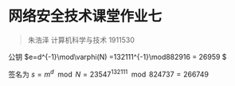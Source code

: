 # 网络安全技术课堂作业七

> 朱浩泽 计算机科学与技术 1911530



公钥 $e=d^{-1}\mod\varphi(N) =132111^{-1}\mod882916 = 26959 $

签名为 $s=m^d\mod N = 23547^{132111}\mod 824737 = 266749$


